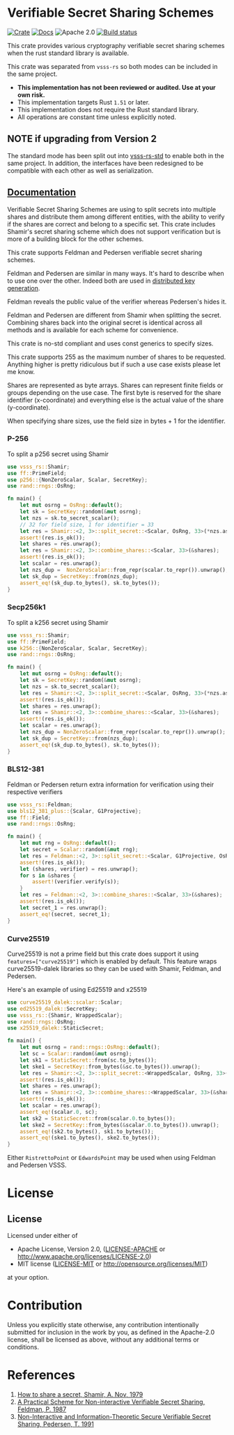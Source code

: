 # Verifiable Secret Sharing Schemes

[![Crate][crate-image]][crate-link]
[![Docs][docs-image]][docs-link]
![Apache 2.0][license-image]
[![Build status](https://ci.appveyor.com/api/projects/status/cxxv4bng7ss5f09d?svg=true)](https://ci.appveyor.com/project/mikelodder7/vsss-rs-std)

This crate provides various cryptography verifiable secret sharing schemes when the rust standard library is available.

This crate was separated from `vsss-rs` so both modes can be included in the same project.

* **This implementation has not been reviewed or audited. Use at your own risk.**
* This implementation targets Rust `1.51` or later.
* This implementation does not require the Rust standard library.
* All operations are constant time unless explicitly noted.

## NOTE if upgrading from Version 2

The standard mode has been split out into [vsss-rs-std](https://docs.rs/vsss-rs-std) to enable both in the same project.
In addition, the interfaces have been redesigned to be compatible with each other as well as serialization.

## [Documentation](https://docs.rs/vsss-rs)

Verifiable Secret Sharing Schemes are using to split secrets into
multiple shares and distribute them among different entities,
with the ability to verify if the shares are correct and belong
to a specific set. This crate includes Shamir's secret sharing
scheme which does not support verification but is more of a
building block for the other schemes.

This crate supports Feldman and Pedersen verifiable secret sharing
schemes.

Feldman and Pedersen are similar in many ways. It's hard to describe when to use
one over the other. Indeed both are used in [distributed key generation](http://citeseerx.ist.psu.edu/viewdoc/download?doi=10.1.1.134.6445&rep=rep1&type=pdf).

Feldman reveals the public value of the verifier whereas Pedersen's hides it.

Feldman and Pedersen are different from Shamir when splitting the secret.
Combining shares back into the original secret is identical across all methods
and is available for each scheme for convenience.

This crate is no-std compliant and uses const generics to specify sizes.

This crate supports 255 as the maximum number of shares to be requested.
Anything higher is pretty ridiculous but if such a use case exists please let me know.

Shares are represented as byte arrays. Shares can represent finite fields or groups
depending on the use case. The first byte is reserved for the share identifier (x-coordinate)
and everything else is the actual value of the share (y-coordinate).

When specifying share sizes, use the field size in bytes + 1 for the identifier.

### P-256

To split a p256 secret using Shamir

```rust
use vsss_rs::Shamir;
use ff::PrimeField;
use p256::{NonZeroScalar, Scalar, SecretKey};
use rand::rngs::OsRng;

fn main() {
    let mut osrng = OsRng::default();
    let sk = SecretKey::random(&mut osrng);
    let nzs = sk.to_secret_scalar();
    // 32 for field size, 1 for identifier = 33
    let res = Shamir::<2, 3>::split_secret::<Scalar, OsRng, 33>(*nzs.as_ref(), &mut osrng);
    assert!(res.is_ok());
    let shares = res.unwrap();
    let res = Shamir::<2, 3>::combine_shares::<Scalar, 33>(&shares);
    assert!(res.is_ok());
    let scalar = res.unwrap();
    let nzs_dup =  NonZeroScalar::from_repr(scalar.to_repr()).unwrap();
    let sk_dup = SecretKey::from(nzs_dup);
    assert_eq!(sk_dup.to_bytes(), sk.to_bytes());
}
```

### Secp256k1

To split a k256 secret using Shamir

```rust
use vsss_rs::Shamir;
use ff::PrimeField;
use k256::{NonZeroScalar, Scalar, SecretKey};
use rand::rngs::OsRng;

fn main() {
    let mut osrng = OsRng::default();
    let sk = SecretKey::random(&mut osrng);
    let nzs = sk.to_secret_scalar();
    let res = Shamir::<2, 3>::split_secret::<Scalar, OsRng, 33>(*nzs.as_ref(), &mut osrng);
    assert!(res.is_ok());
    let shares = res.unwrap();
    let res = Shamir::<2, 3>::combine_shares::<Scalar, 33>(&shares);
    assert!(res.is_ok());
    let scalar = res.unwrap();
    let nzs_dup = NonZeroScalar::from_repr(scalar.to_repr()).unwrap();
    let sk_dup = SecretKey::from(nzs_dup);
    assert_eq!(sk_dup.to_bytes(), sk.to_bytes());
}
```

### BLS12-381

Feldman or Pedersen return extra information for verification using their respective verifiers

```rust
use vsss_rs::Feldman;
use bls12_381_plus::{Scalar, G1Projective};
use ff::Field;
use rand::rngs::OsRng;

fn main() {
    let mut rng = OsRng::default();
    let secret = Scalar::random(&mut rng);
    let res = Feldman::<2, 3>::split_secret::<Scalar, G1Projective, OsRng, 33>(secret, None, &mut rng);
    assert!(res.is_ok());
    let (shares, verifier) = res.unwrap();
    for s in &shares {
        assert!(verifier.verify(s));
    }
    let res = Feldman::<2, 3>::combine_shares::<Scalar, 33>(&shares);
    assert!(res.is_ok());
    let secret_1 = res.unwrap();
    assert_eq!(secret, secret_1);
}
```

### Curve25519

Curve25519 is not a prime field but this crate does support it using
`features=["curve25519"]` which is enabled by default. This feature
wraps curve25519-dalek libraries so they can be used with Shamir, Feldman, and Pedersen.

Here's an example of using Ed25519 and x25519

```rust
use curve25519_dalek::scalar::Scalar;
use ed25519_dalek::SecretKey;
use vsss_rs::{Shamir, WrappedScalar};
use rand::rngs::OsRng;
use x25519_dalek::StaticSecret;

fn main() {
    let mut osrng = rand::rngs::OsRng::default();
    let sc = Scalar::random(&mut osrng);
    let sk1 = StaticSecret::from(sc.to_bytes());
    let ske1 = SecretKey::from_bytes(&sc.to_bytes()).unwrap();
    let res = Shamir::<2, 3>::split_secret::<WrappedScalar, OsRng, 33>(sc.into(), &mut osrng);
    assert!(res.is_ok());
    let shares = res.unwrap();
    let res = Shamir::<2, 3>::combine_shares::<WrappedScalar, 33>(&shares);
    assert!(res.is_ok());
    let scalar = res.unwrap();
    assert_eq!(scalar.0, sc);
    let sk2 = StaticSecret::from(scalar.0.to_bytes());
    let ske2 = SecretKey::from_bytes(&scalar.0.to_bytes()).unwrap();
    assert_eq!(sk2.to_bytes(), sk1.to_bytes());
    assert_eq!(ske1.to_bytes(), ske2.to_bytes());
}
```

Either `RistrettoPoint` or `EdwardsPoint` may be used when using Feldman and Pedersen VSSS.

# License

## License

Licensed under either of

* Apache License, Version 2.0, ([LICENSE-APACHE](LICENSE-APACHE) or http://www.apache.org/licenses/LICENSE-2.0)
* MIT license ([LICENSE-MIT](LICENSE-MIT) or http://opensource.org/licenses/MIT)

at your option.

# Contribution

Unless you explicitly state otherwise, any contribution intentionally
submitted for inclusion in the work by you, as defined in the Apache-2.0
license, shall be licensed as above, without any additional terms or
conditions.

# References

1. [How to share a secret, Shamir, A. Nov, 1979](https://dl.acm.org/doi/pdf/10.1145/359168.359176)
1. [A Practical Scheme for Non-interactive Verifiable Secret Sharing, Feldman, P. 1987](https://www.cs.umd.edu/~gasarch/TOPICS/secretsharing/feldmanVSS.pdf)
1. [Non-Interactive and Information-Theoretic Secure Verifiable Secret Sharing, Pedersen, T. 1991](https://link.springer.com/content/pdf/10.1007%2F3-540-46766-1_9.pdf)

[//]: # (badges)

[crate-image]: https://img.shields.io/crates/v/vsss-rs.svg
[crate-link]: https://crates.io/crates/vsss-rs
[docs-image]: https://docs.rs/vsss-rs/badge.svg
[docs-link]: https://docs.rs/vsss-rs/
[license-image]: https://img.shields.io/badge/license-Apache2.0-blue.svg